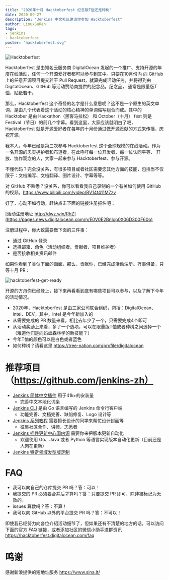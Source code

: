 ```yaml
---
title: "2020年十月 Hacktoberfest 纪念版T恤还是种树"
date: 2020-09-27
description: "Jenkins 中文社区邀请你参加 Hacktoberfest"
author: LinuxSuRen
tags:
- jenkins
- hacktoberfest
poster: "hacktoberfest.svg"
---
```


![Hacktoberfest](hacktoberfest.svg)

Hacktoberfest 是由知名云服务商 DigitalOcean 发起的一个推广、支持开源的年度在线活动，任何一个开源爱好者都可以参与到其中。只要在10月份内
向 GitHub 上的任意开源项目提交若干 Pull Request，就算完成活动任务，并将得到由 DigitalOcean、GitHub 等活动赞助商提供的纪念品。纪念品，
通常是限量版T恤、贴纸若干。

那么，Hacktoberfest 这个奇怪的名字是什么意思呢？这不是一个原生的英文单词，是由几个代表着这个活动的核心精神的单词缩写组合而成。其中的 Hacktober 是由 Hackathon（黑客马拉松） 和 October（十月） fest 则是 Festival（节日）的前几个字幕。看到这里，大家应该就明白了吧，
Hacktoberfest 就是开源爱好者在每年的十月份通过做开源贡献的方式来传播、庆祝开源。

我本人，今年已经是第三次参与 Hacktoberfest 这个全球规模的在线活动。作为一名开源的忠实拥护者和布道者，在此呼吁每一位开发者、每一位认同平等、
开放、协作观念的人，大家一起来参与 Hacktoberfest、参与开源。

不懂代码？完全没关系，有很多项目或者社区需要您其他方面的技能，包括当不仅限于：文档编写、文档翻译、图片设计、字幕等等。

对 GitHub 不熟悉？没关系，你可以看看我自己录制的一个有关如何使用 GitHub 的视频。https://www.bilibili.com/video/BV14t411M7zv

好了，心动不如行动，赶快点击下面的链接注册报名吧：

[活动注册地址 http://dwz.win/RhZ](https://pages.news.digitalocean.com/n/E0V0E2BnIcp0X06D300F60o)

注册过程中，你大致需要做下面的三件事：

* 通过 GitHub 登录
* 选择邮箱、角色（活动组织者、贡献者、项目维护者）
* 是否接收相关资讯邮件

如果你看到了类似下面的画面，那么，贡献你，已经完成活动注册。万事俱备，只等十月 PR：

![hacktoberfest-get-ready](hacktoberfest-get-ready.png)

开源的方舟你已经登上，接下来再看看到底有哪些项目可以参与，以及了解下今年的活动情况。

* 2020年，Hacktoberfest 是由三家公司联合组织，包括：DigitalOcean、intel、DEV。其中，intel 是今年新加入的
* 从需要完成的 PR 数量来看，相比去年少了一个，只需要完成4个即可
* 从活动奖励上来看，多了一个选项，可以在限量版T恤或者种树之间选择一个（难道他们是向蚂蚁森林学的新技能？）
* 今年T恤的颜色可以是白色或者蓝色
* 如何种树？请看这里 https://tree-nation.com/profile/digitalocean

# 推荐项目（https://github.com/jenkins-zh）
* [Jenkins 简体中文插件](https://github.com/jenkinsci/localization-zh-cn-plugin) 用于41k+的安装量
    * 完善中文本地化词条
* [Jenkins CLI](https://github.com/jenkins-zh/jenkins-cli) 是由 Go 语言编写的 Jenkins 命令行客户端
    * 功能完善、文档完善、缺陷修复、Logo 设计等
* [Jenkins 系列教程](https://github.com/jenkins-zh/jenkins-open-tutorial) 需要擅长设计的同学来帮忙设计封面等
    * 征集社区合作、讲师、志愿者
* [Jenkins 插件更新中心国内源](https://github.com/jenkins-zh/update-center-mirror) 需要你来把版本更新自动化
    * 欢迎使用 Go、Java 或者 Python 等语言实现版本自动化更新（目前还是人肉在更新）
* [Jenkins 特定领域发型版定制](https://github.com/jenkins-zh/jenkins-formulas)

# FAQ
* 我可以向自己的仓库提交 PR 吗？答：可以！
* 我提交的 PR 必须要合并后才算吗？答：只要提交 PR 即可，除非被标记为无效的。
* issues 算数吗？答：不算！
* 我可以向 GitHub 以外的平台提交 PR 吗？答：不可以！

即使我已经努力向各位介绍活动细节了，但如果还有不清楚的地方的话，可以访问下面的官方 FAQ 链接，或者添加社区的微信小助手进群资讯
https://hacktoberfest.digitalocean.com/faq

# 鸣谢
感谢新浪提供的短地址服务 https://www.sina.lt/
